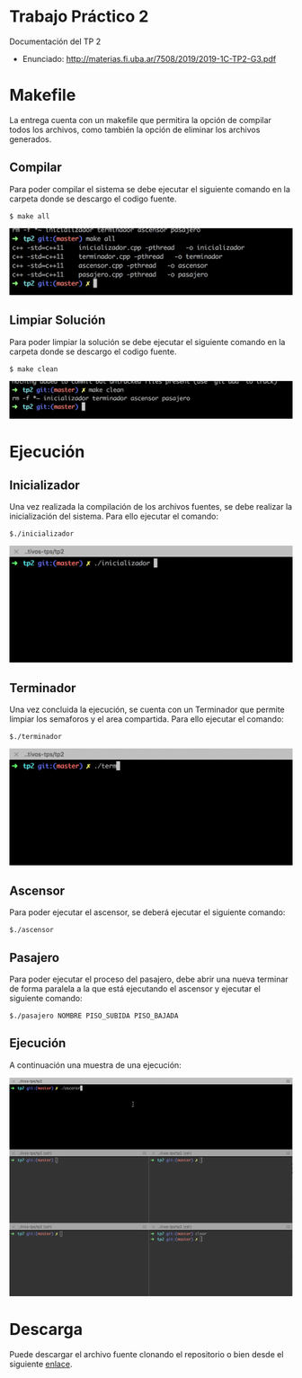 # Trabajo Práctico 2
Documentación del TP 2

- Enunciado: http://materias.fi.uba.ar/7508/2019/2019-1C-TP2-G3.pdf

# Makefile
La entrega cuenta con un makefile que permitira la opción de compilar todos los archivos, como también la opción de eliminar los archivos generados.

## Compilar
Para poder compilar el sistema se debe ejecutar el siguiente comando en la carpeta donde se descargo el codigo fuente.

    $ make all
    
![Screenshot](images/make_all.png)

## Limpiar Solución
Para poder limpiar la solución se debe ejecutar el siguiente comando en la carpeta donde se descargo el codigo fuente.

    $ make clean
    
![Screenshot](images/make_clean.png)

# Ejecución

## Inicializador
Una vez realizada la compilación de los archivos fuentes, se debe realizar la inicialización del sistema. Para ello ejecutar el comando:

    $./inicializador

![Screenshot](images/inicializador.gif)
    
## Terminador
Una vez concluida la ejecución, se cuenta con un Terminador que permite limpiar los semaforos y el area compartida. Para ello ejecutar el comando:
    
    $./terminador

![Screenshot](images/terminador.gif)

## Ascensor
Para poder ejecutar el ascensor, se deberá ejecutar el siguiente comando:

    $./ascensor

## Pasajero
Para poder ejecutar el proceso del pasajero, debe abrir una nueva terminar de forma paralela a la que está ejecutando el ascensor y ejecutar el siguiente comando:

    $./pasajero NOMBRE PISO_SUBIDA PISO_BAJADA

## Ejecución
A continuación una muestra de una ejecución:

![Screenshot](images/ejecucion.gif)

# Descarga
Puede descargar el archivo fuente clonando el repositorio o bien desde el siguiente [enlace](https://github.com/ignamiguel/75-08-sistemas-operativos-tps/raw/master/tp2/trabajo.zip).

